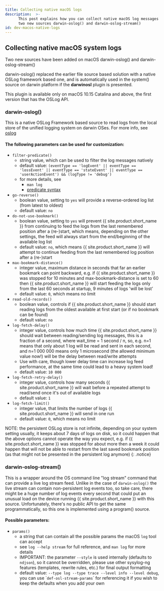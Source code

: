 ```yaml
---
title: Collecting native macOS logs
description:  >-
      This post explains how you can collect native macOS log messages using
      two new sources darwin-oslog() and darwin-oslog-stream()
id: dev-macos-native-logs
---
```


## Collecting native macOS system logs

Two new sources have been added on macOS darwin-oslog() and darwin-oslog-stream()

darwin-oslog() replaced the earlier file source based solution with a native OSLog
framework based one, and is automatically used in the system() source on darwin
platform if the **darwinosl** plugin is presented.

This plugin is available only on macOS 10.15 Catalina and above, the first version
that has the OSLog API.

### darwin-oslog()

This is a native OSLog Framework based source to read logs from the local store of
the unified logging system on darwin OSes.
For more info, see [oslog](https://developer.apple.com/documentation/oslog?language=objc)

#### The following parameters can be used for customization:

- `filter-predicate()`
  - string value, which can be used to filter the log messages natively
  - default value: `(eventType == 'logEvent' || eventType == 'lossEvent' || eventType == 'stateEvent' || eventType == 'userActionEvent') && (logType != 'debug')`
  - for more details, see
    - `man log`
    - [predicate syntax](https://developer.apple.com/library/archive/documentation/Cocoa/Conceptual/Predicates/Articles/pSyntax.html)
- `go-reverse()`
  - boolean value, setting to `yes` will provide a reverse-ordered log list
        (from latest to oldest)
  - default value: `no`
- `do-not-use-bookmark()`
  - boolean value, setting to `yes` will prevent {{ site.product.short_name }} from continuing to
        feed the logs from the last remembered position after a (re-)start, which means,
        depending on the other settings, the feed will always start from the end/beginning
        of the available log list
  - default value: `no`, which means {{ site.product.short_name }} will attempt to continue feeding from
        the last remembered log position after a (re-)start
- `max-bookmark-distance()`
  - integer value, maximum distance in seconds that far an earlier bookmark can point
        backward, e.g. if {{ site.product.short_name }} was stopped for 10 minutes and max-bookmark-distance
        is set to 60 then {{ site.product.short_name }} will start feeding the logs only from the last 60
        seconds at startup, 9 minutes of logs 'will be lost'
  - default value: `0`, which means no limit
- `read-old-records()`
  - boolean value, controls if {{ site.product.short_name }} should start reading logs from the oldest
        available at first start (or if no bookmark can be found)
  - default value: `no`
- `log-fetch-delay()`
  - integer value, controls how much time {{ site.product.short_name }} should wait between reading/sending
        log messages, this is a fraction of a second, where wait_time = 1 second / n, so,
        e.g. n=1 means that only about 1 log will be read and sent in each second,
        and n=1 000 000 means only 1 microsecond (the allowed minimum value now!)
        will be the delay between read/write attempts
  - Use with care, though lower delay time can increase log feed performance, at the
        same time could lead to a heavy system load!
  - default value: `10 000`
- `log-fetch-retry-delay()`
  - integer value, controls how many seconds {{ site.product.short_name }} will wait before a repeated
        attempt to read/send once it's out of available logs
  - default value: `1`
- `log-fetch-limit()`
  - integer value, that limits the number of logs {{ site.product.short_name }} will send in one run
  - default value: `0`, which means no limit

NOTE: the persistent OSLog store is not infinite, depending on your system setting usually,
it keeps about 7 days of logs on disk, so it could happen that the above options cannot
operate the way you expect, e.g. if {{ site.product.short_name }} was stopped for about more then a week it
could happen that will not be able to restart from the last saved bookmark position
(as that might not be presented in the persistent log anymore)
{: .notice}

### darwin-oslog-stream()

This is a wrapper around the OS command line "log stream" command that can provide a live
log stream feed. Unlike in the case of `darwin-oslog()` the live stream can contain
non-persistent log events too, so take care, there might be a huge number of log events
every second that could put an unusual load on the device running {{ site.product.short_name }} with this source.
Unfortunately, there's no public API to get the same programmatically, so this one is
implemented using a program() source.

#### Possible parameters:

- `params()`
  - a string that can contain all the possible params the macOS `log` tool can accept
  - see `log --help stream` for full reference, and `man log` for more details
  - IMPORTANT: the parameter `--style` is used internally (defaults to `ndjson`), so it
      cannot be overridden, please use other sysylog-ng features (templates, rewrite rules, etc.)
      for final output formatting
  - default value: `--type log --type trace --level info --level debug`,
      you can use \``def-osl-stream-params`\` for referencing it if you wish to keep the
      defaults when you add your own
